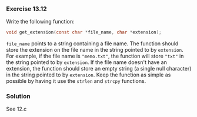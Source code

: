 ### Exercise 13.12
Write the following function:

```c
void get_extension(const char *file_name, char *extension);
```

`file_name` points to a string containing a file name. The function should store
the extension on the file name in the string pointed to by `extension`. For
example, if the file name is `"memo.txt"`, the function will store `"txt"` in
the string pointed to by `extension`. If the file name doesn't have an
extension, the function should store an empty string (a single null character)
in the string pointed to by `extension`. Keep the function as simple as possible
by having it use the `strlen` and `strcpy` functions.

### Solution
See 12.c
